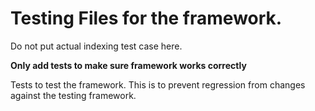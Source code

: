# Testing Files for the framework.

Do not put actual indexing test case here.

__Only add tests to make sure framework works correctly__

Tests to test the framework. This is to prevent regression from changes
against the testing framework.